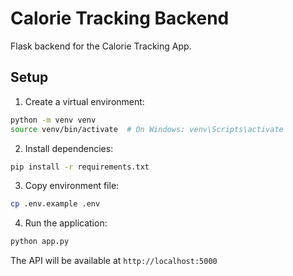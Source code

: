 # Calorie Tracking Backend

Flask backend for the Calorie Tracking App.

## Setup

1. Create a virtual environment:
```bash
python -m venv venv
source venv/bin/activate  # On Windows: venv\Scripts\activate
```

2. Install dependencies:
```bash
pip install -r requirements.txt
```

3. Copy environment file:
```bash
cp .env.example .env
```

4. Run the application:
```bash
python app.py
```

The API will be available at `http://localhost:5000`
